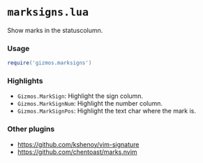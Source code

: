 # `marksigns.lua`

Show marks in the statuscolumn.

### Usage

```lua
require('gizmos.marksigns')
```

### Highlights

- `Gizmos.MarkSign`: Highlight the sign column.
- `Gizmos.MarkSignNum`: Highlight the number column.
- `Gizmos.MarkSignPos`: Highlight the text char where the mark is.

### Other plugins

- https://github.com/kshenoy/vim-signature
- https://github.com/chentoast/marks.nvim
